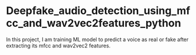 # Deepfake_audio_detection_using_mfcc_and_wav2vec2features_python
In this project, I am training ML model to predict a voice as real or fake after extracting its mfcc and wav2vec2 features. 
